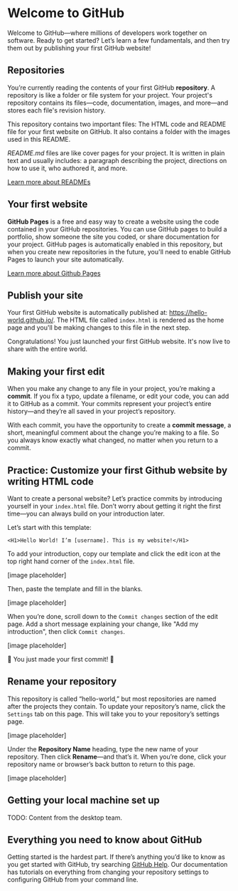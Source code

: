 # Welcome to GitHub

Welcome to GitHub—where millions of developers work together on software. Ready to get started? Let’s learn a few fundamentals, and then try them out by publishing your first GitHub website!

## Repositories

You’re currently reading the contents of your first GitHub **repository**. A repository is like a folder or file system for your project. Your project's repository contains its files—code, documentation, images, and more—and stores each file's revision history.

This repository contains two important files: The HTML code and README file for your first website on GitHub. It also contains a folder with the images used in this README.

_README.md_ files are like cover pages for your project. It is written in plain text and usually includes: a paragraph describing the project, directions on how to use it, who authored it, and more. 

[Learn more about READMEs](https://help.github.com/en/articles/about-readmes)

## Your first website

**GitHub Pages** is a free and easy way to create a website using the code contained in your GitHub repositories. You can use GitHub pages to build a portfolio, show someone the site you coded, or share documentation for your project. GitHub pages is automatically enabled in this repository, but when you create new repositories in the future, you'll need to enable GitHub Pages to launch your site automatically.

[Learn more about Github Pages](https://pages.github.com/)

## Publish your site

Your first GitHub website is automatically published at: https://hello-world.github.io/. The HTML file called `index.html` is rendered as the home page and you'll be making changes to this file in the next step.

Congratulations! You just launched your first GitHub website. It's now live to share with the entire world.


## Making your first edit

When you make any change to any file in your project, you’re making a **commit**. If you fix a typo, update a filename, or edit your code, you can add it to GitHub as a commit. Your commits represent your project’s entire history—and they’re all saved in your project’s repository.

With each commit, you have the opportunity to create a **commit message**, a short, meaningful comment about the change you’re making to a file. So you always know exactly what changed, no matter when you return to a commit.

## Practice: Customize your first Github website by writing HTML code

Want to create a personal website? Let’s practice commits by introducing yourself in your `index.html` file. Don’t worry about getting it right the first time—you can always build on your introduction later.

Let’s start with this template:
```
<H1>Hello World! I’m [username]. This is my website!</H1>
```

To add your introduction, copy our template and click the edit icon at the top right hand corner of the `index.html` file.

[image placeholder]

Then, paste the template and fill in the blanks.

[image placeholder]

When you’re done, scroll down to the `Commit changes` section of the edit page. Add a short message explaining your change, like "Add my introduction", then click `Commit changes`.

[image placeholder]

:tada: You just made your first commit! :tada:

## Rename your repository 
 This repository is called “hello-world,” but most repositories are named after the projects they contain. To update your repository’s name, click the `Settings` tab on this page. This will take you to your repository’s settings page.

[image placeholder]

Under the **Repository Name** heading, type the new name of your repository. Then click **Rename**—and that’s it. When you’re done, click your repository name or browser’s back button to return to this page.

[image placeholder]

## Getting your local machine set up
TODO: Content from the desktop team.

## Everything you need to know about GitHub
Getting started is the hardest part. If there’s anything you’d like to know as you get started with GitHub, try searching [GitHub Help](https://help.github.com). Our documentation has tutorials on everything from changing your repository settings to configuring GitHub from your command line.
